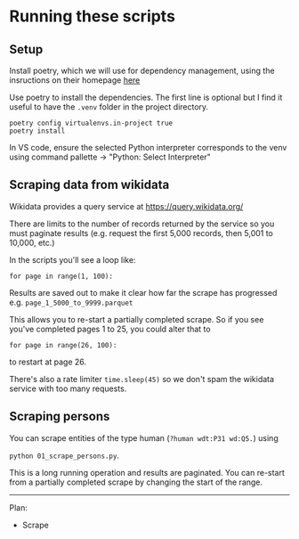 # Running these scripts

## Setup

Install poetry, which we will use for dependency management, using the insructions on their homepage [here](https://python-poetry.org/docs/#installation)

Use poetry to install the dependencies. The first line is optional but I find it useful to have the `.venv` folder in the project directory.

```
poetry config virtualenvs.in-project true
poetry install
```

In VS code, ensure the selected Python interpreter corresponds to the venv using command pallette -> "Python: Select Interpreter"

## Scraping data from wikidata

Wikidata provides a query service at https://query.wikidata.org/

There are limits to the number of records returned by the service so you must paginate results (e.g. request the first 5,000 records, then 5,001 to 10,000, etc.)

In the scripts you'll see a loop like:

```
for page in range(1, 100):
```

Results are saved out to make it clear how far the scrape has progressed e.g. `page_1_5000_to_9999.parquet`

This allows you to re-start a partially completed scrape. So if you see you've completed pages 1 to 25, you could alter that to

```
for page in range(26, 100):
```

to restart at page 26.

There's also a rate limiter `time.sleep(45)` so we don't spam the wikidata service with too many requests.

## Scraping persons

You can scrape entities of the type human (`?human wdt:P31 wd:Q5.`) using

`python 01_scrape_persons.py`.

This is a long running operation and results are paginated. You can re-start from a partially completed scrape by changing the start of the range.

---

Plan:

- Scrape
